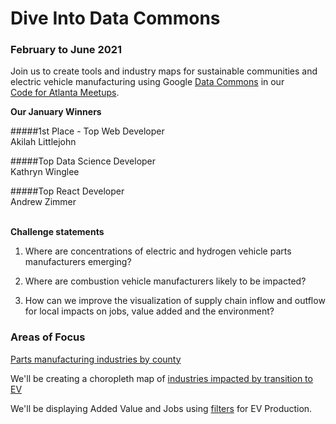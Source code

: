 
# Dive Into Data Commons
<!--
### Saturday, January 23, 2021, 10AM to 5PM
-->
### February to June 2021

Join us to create tools and industry maps for sustainable communities and electric vehicle manufacturing using Google [Data Commons](https://datacommons.org) in our <a href="https://www.meetup.com/codeforatlanta/" style="white-space:nowrap;">Code for Atlanta Meetups</a>.  

<!--
<b>Saturday, January 23, 2021 Schedule</b>  

10:00am to 12:00pm - Introductions and Team Building  
12:00pm to 4:00pm - Work Time  
4:00pm to 5:00pm - Team Share Outs  
-->

<b>Our January Winners</b>

#####1st Place - Top Web Developer  
Akilah Littlejohn  

#####Top Data Science Developer  
Kathryn Winglee  

#####Top React Developer  
Andrew Zimmer  
<br>

<b>Challenge statements</b>  

1. Where are concentrations of electric and hydrogen vehicle parts manufacturers emerging?  

2. Where are combustion vehicle manufacturers likely to be impacted?  

3. How can we improve the visualization of supply chain inflow and outflow for local impacts on jobs, value added and the environment?  

<!--
<b>Growing EV Ecosystems</b>  

1. University of Georgia - 33 new Proterra electric buses coming in 2021  
1. Georgia Power - Half of system fleet vehicles will be electric by 2030  
1. Hartsfield–Jackson Atlanta International Airport - [GreeningATL](https://www.17sustainabledevelopmentgoals.org/greeningatl-the-most-resilient-airport-globally/)  
1. Lyft partnership pilot program to add 50 EVs  
1. German GEDIA building $85 million [EV Parts Plant near Dalton, GA](https://www.bizjournals.com/atlanta/news/2020/07/29/gedia-automotive-group-plant-dalton-georgia.html)  
1. Korean SK Innovation's $1.6 billion plant adds $960 million [EV battery expansion in Commerce, GA](https://www.bizjournals.com/atlanta/news/2020/06/30/sk-innovation-georgia-electric-vehicle-plant.html)   
-->

<h3>Areas of Focus</h3>

<a href="../../../localsite/info/#go=vehicles&show=counties">Parts manufacturing industries by county</a>  
<!--
County automobile industry employment for 6-digit NAICS 336111.
4-digit NAICS resides in "By-Industry" link [here](https://www.bls.gov/cew/downloadable-data-files.htm), but we will be pulling from the Bureau of Labor Statistics (BLS)&nbsp;API.  
-->

We'll be creating a choropleth map of 
<a href="../projects/mobility/">industries impacted by transition to EV</a><br>

We'll be displaying Added Value and Jobs using <a href="../../io/charts/inflow-outflow/#indicators=VADD,JOBS">filters</a> for EV Production.

<!--
Georgia Labor Market Explorer
https://explorer.gdol.ga.gov/vosnet/Logoff.aspx?Displayonly=1&utype=L&plang=E
-->

